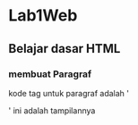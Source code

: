 # Lab1Web
## Belajar dasar HTML

### membuat Paragraf 
kode tag untuk paragraf adalah '<p>'
ini adalah tampilannya
